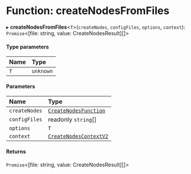 # Function: createNodesFromFiles

▸ **createNodesFromFiles**\<`T`\>(`createNodes`, `configFiles`, `options`, `context`): `Promise`\<[file: string, value: CreateNodesResult][]\>

#### Type parameters

| Name | Type      |
| :--- | :-------- |
| `T`  | `unknown` |

#### Parameters

| Name          | Type                                                                  |
| :------------ | :-------------------------------------------------------------------- |
| `createNodes` | [`CreateNodesFunction`](../../devkit/documents/CreateNodesFunction)   |
| `configFiles` | readonly `string`[]                                                   |
| `options`     | `T`                                                                   |
| `context`     | [`CreateNodesContextV2`](../../devkit/documents/CreateNodesContextV2) |

#### Returns

`Promise`\<[file: string, value: CreateNodesResult][]\>
